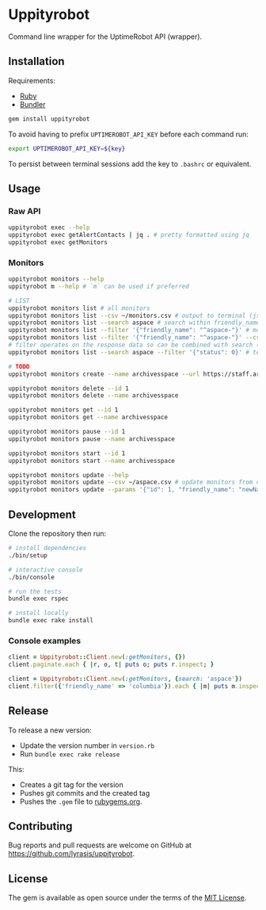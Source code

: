 # Uppityrobot

Command line wrapper for the UptimeRobot API (wrapper).

## Installation

Requirements:

- [Ruby](https://www.ruby-lang.org/en/)
- [Bundler](https://bundler.io/)

```bash
gem install uppityrobot
```

To avoid having to prefix `UPTIMEROBOT_API_KEY` before each command run:

```bash
export UPTIMEROBOT_API_KEY=${key}
```

To persist between terminal sessions add the key to `.bashrc` or equivalent.

## Usage

### Raw API

```bash
uppityrobot exec --help
uppityrobot exec getAlertContacts | jq . # pretty formatted using jq
uppityrobot exec getMonitors
```

### Monitors

```bash
uppityrobot monitors --help
uppityrobot m --help # `m` can be used if preferred

# LIST
uppityrobot monitors list # all monitors
uppityrobot monitors list --csv ~/monitors.csv # output to terminal (json) and save as csv
uppityrobot monitors list --search aspace # search within friendly_name and url
uppityrobot monitors list --filter '{"friendly_name": "^aspace-"}' # monitors matching regex
uppityrobot monitors list --filter '{"friendly_name": "^aspace-"}' --csv ~/aspace.csv
# filter operates on the response data so can be combined with search (and csv)
uppityrobot monitors list --search aspace --filter '{"status": 0}' # technically a regex: ^0$'

# TODO
uppityrobot monitors create --name archivesspace --url https://staff.archivesspace.edu --contacts 123,456

uppityrobot monitors delete --id 1
uppityrobot monitors delete --name archivesspace

uppityrobot monitors get --id 1
uppityrobot monitors get --name archivesspace

uppityrobot monitors pause --id 1
uppityrobot monitors pause --name archivesspace

uppityrobot monitors start --id 1
uppityrobot monitors start --name archivesspace

uppityrobot monitors update --help
uppityrobot monitors update --csv ~/aspace.csv # update monitors from csv
uppityrobot monitors update --params '{"id": 1, "friendly_name": "newName"}' # update monitor using params
```

## Development

Clone the repository then run:

```bash
# install dependencies
./bin/setup

# interactive console
./bin/console

# run the tests
bundle exec rspec

# install locally
bundle exec rake install
```

### Console examples

```ruby
client = Uppityrobot::Client.new(:getMonitors, {})
client.paginate.each { |r, o, t| puts o; puts r.inspect; }

client = Uppityrobot::Client.new(:getMonitors, {search: 'aspace'})
client.filter({'friendly_name' => 'columbia'}).each { |m| puts m.inspect; }
```

## Release

To release a new version:

- Update the version number in `version.rb`
- Run `bundle exec rake release`

This:

- Creates a git tag for the version
- Pushes git commits and the created tag
- Pushes the `.gem` file to [rubygems.org](https://rubygems.org).

## Contributing

Bug reports and pull requests are welcome on GitHub at https://github.com/lyrasis/uppityrobot.

## License

The gem is available as open source under the terms of the [MIT License](https://opensource.org/licenses/MIT).
